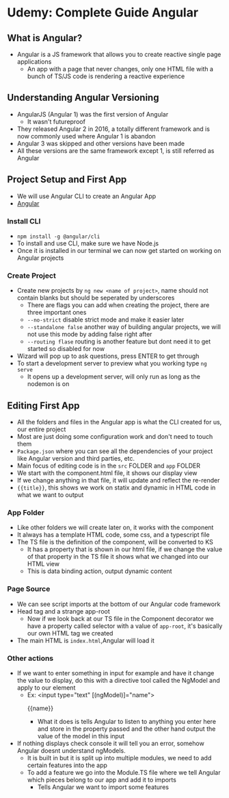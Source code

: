# Udemy: Complete Guide Angular

## What is Angular?
* Angular is a JS framework that allows you to create reactive single page applications
  * An app with a page that never changes, only one HTML file with a bunch of TS/JS code is rendering a reactive experience

## Understanding Angular Versioning
* AngularJS (Angular 1) was the first version of Angular
  * It wasn't futureproof
* They released Angular 2 in 2016, a totally different framework and is now commonly used where Angular 1 is abandon
* Angular 3 was skipped and other versions have been made
* All these versions are the same framework except 1, is still referred as Angular

## Project Setup and First App
* We will use Angular CLI to create an Angular App
* [Angular](https://angular.io/cli)

### Install CLI
* `npm install -g @angular/cli`
* To install and use CLI, make sure we have Node.js
* Once it is installed in our terminal we can now get started on working on Angular projects

### Create Project
* Create new projects by `ng new <name of project>`, name should not contain blanks but should be seperated by underscores
  * There are flags you can add when creating the project, there are three important ones
  * `--no-strict` disable strict mode and make it easier later
  * `--standalone false` another way of building angular projects, we will not use this mode by adding false right after
  * `--routing flase` routing is another feature but dont need it to get started so disabled for now
* Wizard will pop up to ask questions, press ENTER to get through
* To start a development server to preview what you working type `ng serve`
  * It opens up a development server, will only run as long as the nodemon is on

## Editing First App
* All the folders and files in the Angular app is what the CLI created for us, our entire project
* Most are just doing some configuration work and don't need to touch them
* `Package.json` where you can see all the dependencies of your project like Angular version and third parties, etc.
* Main focus of editing code is in the `src` FOLDER and `app` FOLDER
* We start with the component.html file, it shows our display view
* If we change anything in that file, it will update and reflect the re-render
* `{{title}}`, this shows we work on statix and dynamic in HTML code in what we want to output

### App Folder
* Like other folders we will create later on, it works with the component
* It always has a template HTML code, some css, and a typescript file
* The TS file is the definition of the component, will be converted to KS
  * It has a property that is shown in our html file, if we change the value of that property in the TS file it shows what we changed into our HTML view
  * This is data binding action, output dynamic content

### Page Source
* We can see script imports at the bottom of our Angular code framework
* Head tag and a strange app-root
  * Now if we look back at our TS file in the Component decorator we have a property called selector with a value of `app-root`, it's basically our own HTML tag we created
* The main HTML is `index.html`,Angular will load it

### Other actions
* If we want to enter something in input for example and have it change the value to display, do this with a directive tool called the NgModel and apply to our element
  * Ex: <input type="text" [(ngModel)]="name">
        <p>{{name}}</p>
    * What it does is tells Angular to listen to anything you enter here and store in the property passed and the other hand output the value of the model in this input
* If nothing displays check console it will tell you an error, somehow Angular doesnt understand ngModels.
  * It is built in but it is split up into multiple modules, we need to add certain features into the app
  * To add a feature we go into the Module.TS file where we tell Angular which pieces belong to our app and add it to imports
    * Tells Angular we want to import some features 
